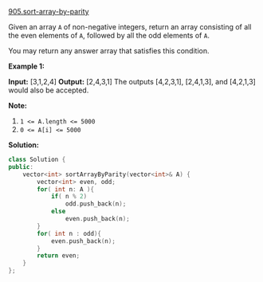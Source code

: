[905.sort-array-by-parity](https://leetcode.com/problems/sort-array-by-parity/)  

Given an array `A` of non-negative integers, return an array consisting of all the even elements of `A`, followed by all the odd elements of `A`.

You may return any answer array that satisfies this condition.

**Example 1:**

**Input:** \[3,1,2,4\]
**Output:** \[2,4,3,1\]
The outputs \[4,2,3,1\], \[2,4,1,3\], and \[4,2,1,3\] would also be accepted.

**Note:**

1.  `1 <= A.length <= 5000`
2.  `0 <= A[i] <= 5000`  



**Solution:**  

```cpp
class Solution {
public:
    vector<int> sortArrayByParity(vector<int>& A) {
        vector<int> even, odd;
        for( int n: A ){
            if( n % 2)
                odd.push_back(n);
            else
                even.push_back(n);
        }
        for( int n : odd){
            even.push_back(n);
        }
        return even;
    }
};
```
      